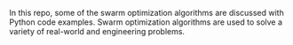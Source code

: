 In this repo, some of the swarm optimization algorithms are discussed with Python code examples. Swarm optimization algorithms are used to solve a variety of real-world and engineering problems.
